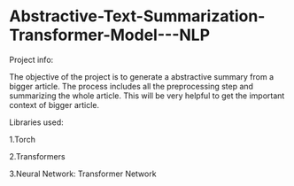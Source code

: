 # Abstractive-Text-Summarization-Transformer-Model---NLP

Project info:

The objective of the project is to generate a abstractive summary from a bigger article. The process includes all the preprocessing step and summarizing the whole article. This will be very helpful to get the important context of bigger article.

Libraries used:

1.Torch

2.Transformers

3.Neural Network: Transformer Network
